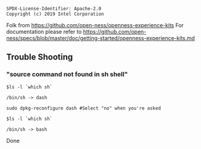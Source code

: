 ```text
SPDX-License-Identifier: Apache-2.0
Copyright (c) 2019 Intel Corporation
```

Folk from https://github.com/open-ness/openness-experience-kits
For documentation please refer to https://github.com/open-ness/specs/blob/master/doc/getting-started/openness-experience-kits.md

## Trouble Shooting

### "source command not found in sh shell"

```shell
$ls -l `which sh`
```

```text
/bin/sh -> dash
```

```shell
sudo dpkg-reconfigure dash #Select "no" when you're asked
```

```shell
$ls -l `which sh`
```

```text
/bin/sh -> bash
```

Done
